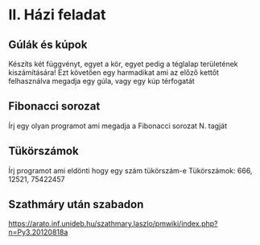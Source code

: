 # II. Házi feladat

## Gúlák és kúpok
Készíts két függvényt, egyet a kör, egyet pedig a téglalap területének kiszámítására! Ezt követően egy harmadikat
ami az előző kettőt felhasználva megadja egy gúla, vagy egy kúp térfogatát

## Fibonacci sorozat
Írj egy olyan programot ami megadja a Fibonacci sorozat N. tagját

## Tükörszámok
Írj programot ami eldönti hogy egy szám tükörszám-e
Tükörszámok: 666, 12521, 75422457

## Szathmáry után szabadon
https://arato.inf.unideb.hu/szathmary.laszlo/pmwiki/index.php?n=Py3.20120818a